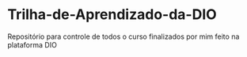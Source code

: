 # Trilha-de-Aprendizado-da-DIO
Repositório para controle de todos o curso finalizados por mim feito na plataforma DIO 
